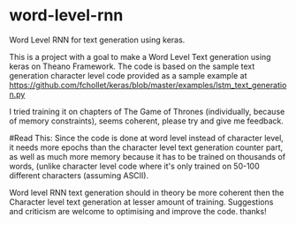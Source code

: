 # word-level-rnn
Word Level RNN for text generation using keras.

This is a project with a goal to make a Word Level Text generation using keras on Theano Framework.
The code is based on the sample text generation character level code provided as a sample example at
https://github.com/fchollet/keras/blob/master/examples/lstm_text_generation.py

I tried training it on chapters of The Game of Thrones (individually, because of memory constraints), seems
coherent, please try and give me feedback.

#Read This:
Since the code is done at word level instead of character level, it needs more epochs than the character 
level text generation counter part, as well as much more memory because it has to be trained on thousands
of words, (unlike character level code where it's only trained on 50-100 different characters (assuming 
ASCII). 

Word level RNN text generation should in theory be more coherent then the Character level text generation
at lesser amount of training.
Suggestions and criticism are welcome to optimising and improve the code. thanks!
